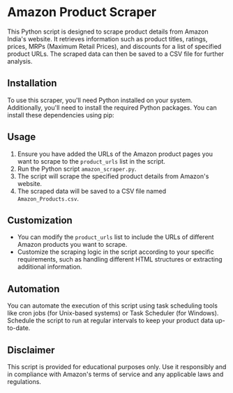 # Amazon Product Scraper

This Python script is designed to scrape product details from Amazon India's website. It retrieves information such as product titles, ratings, prices, MRPs (Maximum Retail Prices), and discounts for a list of specified product URLs. The scraped data can then be saved to a CSV file for further analysis.

## Installation

To use this scraper, you'll need Python installed on your system. Additionally, you'll need to install the required Python packages. You can install these dependencies using pip:


## Usage

1. Ensure you have added the URLs of the Amazon product pages you want to scrape to the `product_urls` list in the script.
2. Run the Python script `amazon_scraper.py`.
3. The script will scrape the specified product details from Amazon's website.
4. The scraped data will be saved to a CSV file named `Amazon_Products.csv`.

## Customization

- You can modify the `product_urls` list to include the URLs of different Amazon products you want to scrape.
- Customize the scraping logic in the script according to your specific requirements, such as handling different HTML structures or extracting additional information.

## Automation

You can automate the execution of this script using task scheduling tools like cron jobs (for Unix-based systems) or Task Scheduler (for Windows). Schedule the script to run at regular intervals to keep your product data up-to-date.

## Disclaimer

This script is provided for educational purposes only. Use it responsibly and in compliance with Amazon's terms of service and any applicable laws and regulations.

